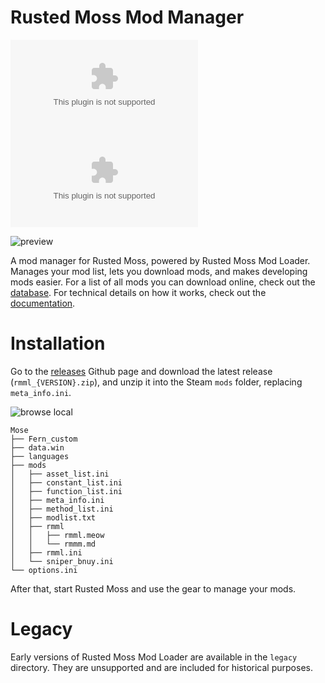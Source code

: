 # Rusted Moss Mod Manager

![RMML Latest Downloads](https://img.shields.io/github/downloads/Harlem512/rm-mod-manager/1.3/rmml_6_13.zip?color=blue&label=latest)
![RMML Historical Downloads](https://img.shields.io/github/downloads/Harlem512/rm-mod-manager/1.2/rmml_6_12.zip?color=blue&label=historical)

![preview](preview.gif)

A mod manager for Rusted Moss, powered by Rusted Moss Mod Loader. Manages your mod list, lets you download mods, and makes developing mods easier. For a list of all mods you can download online, check out the [database](https://github.com/Harlem512/rm-mod-database). For technical details on how it works, check out the [documentation](https://harlem512.github.io/rm-docs/rmml).

# Installation

Go to the [releases](https://github.com/Harlem512/rm-mod-manager/releases) Github page and download the latest release (`rmml_{VERSION}.zip`), and unzip it into the Steam `mods` folder, replacing `meta_info.ini`.

![browse local](https://harlem512.github.io/docs/browseLocalFiles.png)

```path
Mose
├── Fern_custom
├── data.win
├── languages
├── mods
│   ├── asset_list.ini
│   ├── constant_list.ini
│   ├── function_list.ini
│   ├── meta_info.ini
│   ├── method_list.ini
│   ├── modlist.txt
│   ├── rmml
│   │   ├── rmml.meow
│   │   └── rmmm.md
│   ├── rmml.ini
│   └── sniper_bnuy.ini
└── options.ini
```

After that, start Rusted Moss and use the gear to manage your mods.

# Legacy

Early versions of Rusted Moss Mod Loader are available in the `legacy` directory. They are unsupported and are included for historical purposes.

